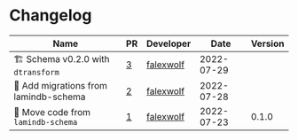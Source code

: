 # Changelog

<!-- prettier-ignore -->
Name | PR | Developer | Date | Version
--- | --- | --- | --- | ---
🏗️ Schema v0.2.0 with `dtransform` | [3](https://github.com/laminlabs/lndb-schema-core/pull/3) | [falexwolf](https://github.com/falexwolf) | 2022-07-29 |
🚚 Add migrations from lamindb-schema | [2](https://github.com/laminlabs/lndb-schema-core/pull/2) | [falexwolf](https://github.com/falexwolf) | 2022-07-28 |
🚚 Move code from `lamindb-schema` | [1](https://github.com/laminlabs/lndb-schema-core/pull/1) | [falexwolf](https://github.com/falexwolf) | 2022-07-23 | 0.1.0
